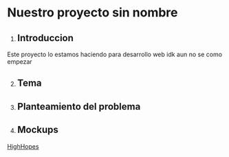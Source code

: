 # Nuestro proyecto sin nombre
1. ## Introduccion

Este proyecto lo estamos haciendo para desarrollo web idk aun no se como empezar


2. ## Tema
3. ## Planteamiento del problema
4. ## Mockups
[HighHopes](https://www.youtube.com/watch?v=IPXIgEAGe4U)
